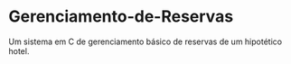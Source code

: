 # Gerenciamento-de-Reservas
Um sistema em C de gerenciamento básico de reservas de um hipotético hotel.
